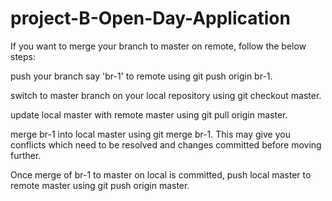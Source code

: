 # project-B-Open-Day-Application



If you want to merge your branch to master on remote, follow the below steps:

push your branch say 'br-1' to remote using git push origin br-1.

switch to master branch on your local repository using git checkout master.

update local master with remote master using git pull origin master.

merge br-1 into local master using git merge br-1. This may give you conflicts which need to be resolved and changes committed before moving further.

Once merge of br-1 to master on local is committed, push local master to remote master using git push origin master.
